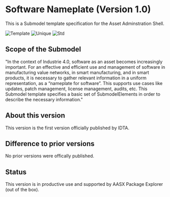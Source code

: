 # Software Nameplate (Version 1.0)

This is a Submodel template specification for the Asset Adminstration Shell.

![Template](https://img.shields.io/static/v1?style=plastic&label=SMT&message=Template&color=green)
![Unique](https://img.shields.io/static/v1?style=plastic&label=SMT&message=Unique&color=b5179e)
![Std](https://img.shields.io/static/v1?style=plastic&label=SMT&message=Std&color=4895ef)

## Scope of the Submodel 

"In the context of Industrie 4.0, software as an asset becomes increasingly important. For an effective and efficient use and management of software in manufacturing value networks, in smart manufacturing, and in smart products, it is necessary to gather relevant information in a uniform representation, as a “nameplate for software”. This supports use cases like updates, patch management, license management, audits, etc. 
This Submodel template specifies a basic set of SubmodelElements in order to describe the necessary information."


## About this version

This version is the first version officially published by IDTA.

## Difference to prior versions

No prior versions were offically published.

## Status

This version is in productive use and supported by AASX Package Explorer (out of the box).


